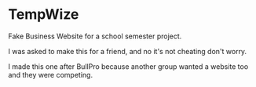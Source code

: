 # TempWize
Fake Business Website for a school semester project.

I was asked to make this for a friend, and no it's not cheating don't worry.

I made this one after BullPro because another group wanted a website too and they were competing.
